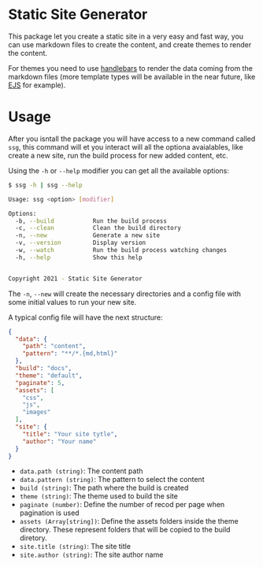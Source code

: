 # Static Site Generator

This package let you create a static site in a very easy and fast way, you can use markdown files to create the content, and create themes to render the content.

For themes you need to use [handlebars](https://handlebarsjs.com/) to render the data coming from the markdown files (more template types will be available in the near future, like [EJS](https://ejs.co/) for example).

# Usage

After you isntall the package you will have access to a new command called `ssg`, this command will et you interact will all the optiona avaialables, like create a new site, run the build process for new added content, etc.

Using the `-h` or `--help` modifier you can get all the available options:

```bash
$ ssg -h | ssg --help

Usage: ssg <option> [modifier]

Options:
  -b, --build           Run the build process
  -c, --clean           Clean the build directory
  -n, --new             Generate a new site
  -v, --version         Display version
  -w, --watch           Run the build process watching changes
  -h, --help            Show this help


Copyright 2021 - Static Site Generator
```

The `-n`, `--new` will create the necessary directories and a config file with some initial values to run your new site.

A typical config file will have the next structure:

```json
{
  "data": {
    "path": "content",
    "pattern": "**/*.{md,html}"
  },
  "build": "docs",
  "theme": "default",
  "paginate": 5,
  "assets": [
    "css",
    "js",
    "images"
  ],
  "site": {
    "title": "Your site tytle",
    "author": "Your name"
  }
}
```
- `data.path (string)`: The content path
- `data.pattern (string)`: The pattern to select the content
- `build (string)`: The path where the build is created
- `theme (string)`: The theme used to build the site
- `paginate (number)`: Define the number of recod per page when pagination is used
- `assets (Array[string])`: Define the assets folders inside the theme directory.  These represent folders that will be copied to the build diretory.
- `site.title (string)`: The site title
- `site.author (string)`: The site author name
